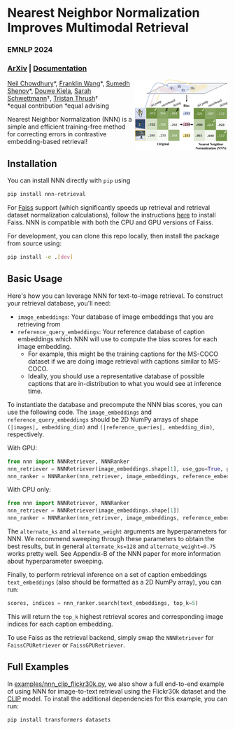 # Nearest Neighbor Normalization Improves Multimodal Retrieval
### EMNLP 2024
### [ArXiv](https://arxiv.org/abs/2410.24114) | [Documentation](https://multimodal-interpretability.csail.mit.edu/nnn/)

<img align="right" width="42%" src="/assets/nnn_teaser.png">

[Neil Chowdhury](https://nchowdhury.com/)\*, [Franklin Wang](https://x.com/f_x_wang)\*, [Sumedh Shenoy](https://x.com/sumedhshenoy)\*, [Douwe Kiela](https://douwekiela.github.io/), [Sarah Schwettmann](https://cogconfluence.com/)†, [Tristan Thrush](http://www.tristanthrush.com/)†<br>
\*equal contribution †equal advising

Nearest Neighbor Normalization (NNN) is a simple and efficient training-free method for correcting errors in contrastive embedding-based retrieval!

## Installation

You can install NNN directly with `pip` using 
```bash
pip install nnn-retrieval
```

For [Faiss](https://github.com/facebookresearch/faiss/) support (which significantly speeds up retrieval and retrieval dataset normalization calculations), follow the instructions [here](https://github.com/facebookresearch/faiss/blob/main/INSTALL.md) to install Faiss. NNN is compatible with both the CPU and GPU versions of Faiss.

For development, you can clone this repo locally, then install the package from source using:
```bash
pip install -e .[dev]
```

## Basic Usage

Here's how you can leverage NNN for text-to-image retrieval. To construct your retrieval database, you'll need:
- `image_embeddings`: Your database of image embeddings that you are retrieving from
- `reference_query_embeddings`: Your reference database of caption embeddings which NNN will use to compute the bias scores for each image embedding.
    - For example, this might be the training captions for the MS-COCO dataset if we are doing image retrieval with captions similar to MS-COCO.
    - Ideally, you should use a representative database of possible captions that are in-distribution to what you would see at inference time.

To instantiate the database and precompute the NNN bias scores, you can use the following code. The `image_embeddings` and `reference_query_embeddings` should be 2D NumPy arrays of shape `(|images|, embedding_dim)` and `(|reference_queries|, embedding_dim)`, respectively.

With GPU:
```python
from nnn import NNNRetriever, NNNRanker
nnn_retriever = NNNRetriever(image_embeddings.shape[1], use_gpu=True, gpu_id=0)
nnn_ranker = NNNRanker(nnn_retriever, image_embeddings, reference_embeddings, alternate_ks=128, alternate_weight=0.75, batch_size=256, use_gpu=True, gpu_id=0)
```

With CPU only:
```python
from nnn import NNNRetriever, NNNRanker
nnn_retriever = NNNRetriever(image_embeddings.shape[1])
nnn_ranker = NNNRanker(nnn_retriever, image_embeddings, reference_embeddings, alternate_ks=128, alternate_weight=0.75, batch_size=256)
```

The `alternate_ks` and `alternate_weight` arguments are hyperparameters for NNN. We recommend sweeping through these parameters to obtain the best results, but in general `alternate_ks=128` and `alternate_weight=0.75` works pretty well. See Appendix-B of the NNN paper for more information about hyperparameter sweeping.

Finally, to perform retrieval inference on a set of caption embeddings `text_embeddings` (also should be formatted as a 2D NumPy array), you can run:
```python
scores, indices = nnn_ranker.search(text_embeddings, top_k=5)
```

This will return the `top_k` highest retrieval scores and corresponding image indices for each caption embedding.

To use Faiss as the retrieval backend, simply swap the `NNNRetriever` for `FaissCPURetriever` or `FaissGPURetriever`.

## Full Examples

In [examples/nnn_clip_flickr30k.py](https://github.com/multimodal-interpretability/nnn/blob/main/examples/nnn_clip_flickr_30k.py), we also show a full end-to-end example of using NNN for image-to-text retrieval using the Flickr30k dataset and the [CLIP](https://huggingface.co/openai/clip-vit-base-patch32) model. To install the additional dependencies for this example, you can run:
```bash
pip install transformers datasets
```
